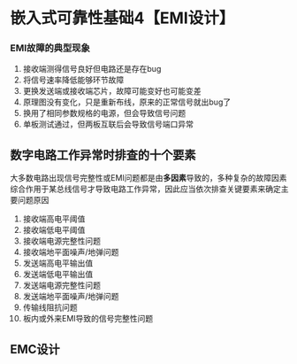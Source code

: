 # 嵌入式可靠性基础4【EMI设计】





### EMI故障的典型现象

1. 接收端测得信号良好但电路还是存在bug
2. 将信号速率降低能够环节故障
3. 更换发送端或接收端芯片，故障可能变好也可能变差
4. 原理图没有变化，只是重新布线，原来的正常信号就出bug了
5. 换用了相同参数规格的电源，但会导致信号问题
6. 单板测试通过，但两板互联后会导致信号端口异常



## 数字电路工作异常时排查的十个要素

大多数电路出现信号完整性或EMI问题都是由**多因素**导致的，多种复杂的故障因素综合作用于某总线信号才导致电路工作异常，因此应当依次排查关键要素来确定主要问题原因

1. 接收端高电平阈值
2. 接收端低电平阈值
3. 接收端电源完整性问题
4. 接收端地平面噪声/地弹问题
5. 发送端高电平输出值
6. 发送端低电平输出值
7. 发送端电源完整性问题
8. 发送端地平面噪声/地弹问题
9. 传输线阻抗问题
10. 板内或外来EMI导致的信号完整性问题







## EMC设计

